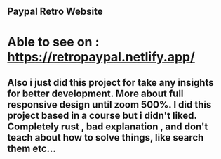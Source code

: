 ## Paypal Retro Website

# Able to see on : https://retropaypal.netlify.app/


## Also i just did this project for take any insights for better development. More about full responsive design until zoom 500%. I did this project based in a course but i didn't liked. Completely rust , bad explanation , and don't teach about how to solve things, like search them etc...
